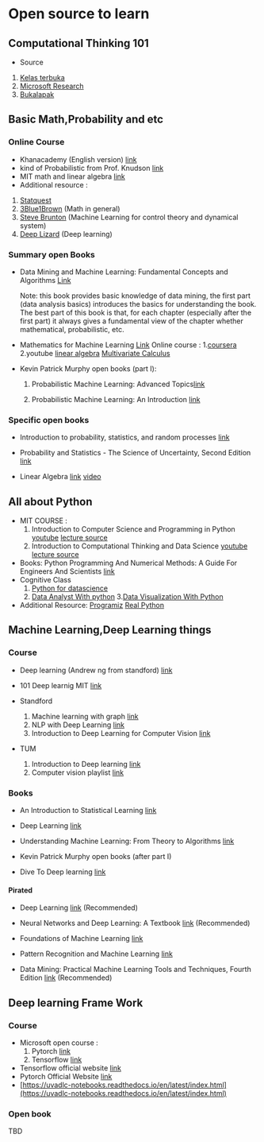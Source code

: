 # Open source to learn

## Computational Thinking 101
- Source
1. [Kelas terbuka](https://www.youtube.com/watch?v=iXKnq7R19XQ)
2. [Microsoft Research](https://www.youtube.com/watch?v=V9Xy18YEK9M)
3. [Bukalapak](https://www.youtube.com/watch?v=_6D0ks7wvtI)

## Basic Math,Probability and etc

### Online Course

- Khanacademy (English version) [link](https://en.khanacademy.org/)
- kind of Probabilistic from Prof. Knudson [link](https://www.youtube.com/c/ProfessorKnudson/playlists)
- MIT math and linear algebra [link](https://openlearning.mit.edu/courses-programs/open-learning-library?f%5B0%5D=open_moocs_departments%3A29)
- Additional resource :
1. [Statquest](https://www.youtube.com/c/joshstarmer/playlists)
2. [3Blue1Brown](https://www.youtube.com/c/3blue1brown/playlists) (Math in general)
3. [Steve Brunton](https://www.youtube.com/c/Eigensteve) (Machine Learning for control theory and dynamical system)
4. [Deep Lizard](https://www.youtube.com/c/deeplizard) (Deep learning)

### Summary open Books

- Data Mining and Machine Learning: Fundamental Concepts and Algorithms [Link](https://dataminingbook.info/book_html/)

    Note: this book provides basic knowledge of data mining, the first part (data analysis basics) introduces the basics for understanding the book. The best part of this book is that, for each chapter (especially after the first part) it always gives a fundamental view of the chapter whether mathematical, probabilistic, etc.

- Mathematics for Machine Learning [Link](https://mml-book.github.io/)
    Online course :
        1.[coursera](https://www.coursera.org/specializations/mathematics-machine-learning)
        2.youtube [linear algebra](https://www.youtube.com/watch?v=T73ldK46JqE&list=PLiiljHvN6z1_o1ztXTKWPrShrMrBLo5P3) [Multivariate Calculus](https://www.youtube.com/watch?v=cWZLPv4ZJhE&list=PLiiljHvN6z193BBzS0Ln8NnqQmzimTW23)
- Kevin Patrick Murphy open books (part I):

    1. Probabilistic Machine Learning: Advanced Topics[link](https://probml.github.io/pml-book/book2.html#toc)

    2. Probabilistic Machine Learning: An Introduction [link](https://probml.github.io/pml-book/book1.html#toc)

### Specific open books

- Introduction to probability, statistics, and random processes [link](https://www.probabilitycourse.com/)
- Probability and Statistics - The Science of Uncertainty, Second Edition [link](http://www.utstat.toronto.edu/mikevans/jeffrosenthal/)

- Linear Algebra [link](https://hefferon.net/linearalgebra/) [video](https://www.youtube.com/playlist?list=PLwF3A0R8OzMoMlE1-SaEh8h9VqUlO-r52)

## All about Python

- MIT COURSE :
    1. Introduction to Computer Science and Programming in Python [youtube](https://www.youtube.com/watch?v=nykOeWgQcHM&list=PLUl4u3cNGP63WbdFxL8giv4yhgdMGaZNA) [lecture source](https://ocw.mit.edu/courses/electrical-engineering-and-computer-science/6-0001-introduction-to-computer-science-and-programming-in-python-fall-2016/lecture-slides-code/)
    2. Introduction to Computational Thinking and Data Science [youtube](https://www.youtube.com/playlist?list=PLUl4u3cNGP619EG1wp0kT-7rDE_Az5TNd) [lecture source](https://ocw.mit.edu/courses/electrical-engineering-and-computer-science/6-0002-introduction-to-computational-thinking-and-data-science-fall-2016/lecture-slides-and-files/)
- Books: Python Programming And Numerical Methods: A Guide For Engineers And Scientists [link](https://pythonnumericalmethods.berkeley.edu/notebooks/Index.html)
- Cognitive Class
    1. [Python for datascience](https://cognitiveclass.ai/courses/python-for-data-science)
    2. [Data Analyst With python](https://cognitiveclass.ai/courses/data-analysis-python)
    3.[Data Visualization With Python](https://cognitiveclass.ai/courses/data-visualization-with-python)
- Additional Resource: [Programiz](https://www.programiz.com/python-programming) [Real Python](https://realpython.com/tutorials/all/)

## Machine Learning,Deep Learning things

### Course

- Deep learning (Andrew ng from standford) [link](https://www.youtube.com/watch?v=CS4cs9xVecg&list=PLkDaE6sCZn6Ec-XTbcX1uRg2_u4xOEky0)

- 101 Deep learnig MIT [link](https://www.youtube.com/watch?v=7sB052Pz0sQ&list=PLtBw6njQRU-rwp5__7C0oIVt26ZgjG9NI)

- Standford
    1. Machine learning with graph [link](https://www.youtube.com/watch?v=aBHC6xzx9YIlist=PLoROMvodv4rPLKxIpqhjhPgdQy7imNkDn&index=2)
    2. NLP with Deep Learning [link](https://www.youtube.com/watch?v=rmVRLeJRkl4&list=PLoROMvodv4rOSH4v6133s9LFPRHjEmbmJ)
    3. Introduction to Deep Learning for Computer Vision [link](https://www.youtube.com/watch?v=dJYGatp4SvA&list=PL5-TkQAfAZFbzxjBHtzdVCWE0Zbhomg7r)

- TUM

   1. Introduction to Deep learning [link](https://www.youtube.com/playlist?list=PLQ8Y4kIIbzy_OaXv86lfbQwPHSomk2o2e)
   2. Computer vision playlist [link](https://www.youtube.com/channel/UCQVCsX1CcZQr0oUMZg6szIQ/playlists)

### Books

- An Introduction to Statistical Learning [link](https://www.statlearning.com/)

- Deep Learning [link](https://www.deeplearningbook.org/)

- Understanding Machine Learning: From Theory to Algorithms [link](https://www.cs.huji.ac.il/w~shais/UnderstandingMachineLearning/copy.html)

- Kevin Patrick Murphy open books (after part I)

- Dive To Deep learning [link](https://d2l.ai/)

#### Pirated
- Deep Learning [link](https://id.book4you.org/book/3679112/75e49c) (Recommended)

- Neural Networks and Deep Learning: A Textbook [link](https://id.book4you.org/book/3652773/8fa4db) (Recommended)

- Foundations of Machine Learning [link](https://id.book4you.org/book/3679818/325ce3)

- Pattern Recognition and Machine Learning [link](https://id.book4you.org/book/436990/9ba3b9)

- Data Mining: Practical Machine Learning Tools and Techniques, Fourth Edition [link](https://id.book4you.org/book/2819563/19de1e) (Recommended)

## Deep learning Frame Work

### Course

- Microsoft open course :
    1. Pytorch [link](https://docs.microsoft.com/en-us/learn/paths/pytorch-fundamentals/)
    2. Tensorflow [link](https://docs.microsoft.com/en-us/learn/paths/tensorflow-fundamentals/)
- Tensorflow official website [link](https://www.tensorflow.org/tutorials)
- Pytorch Official Website [link](https://pytorch.org/tutorials/)
- [https://uvadlc-notebooks.readthedocs.io/en/latest/index.html](https://uvadlc-notebooks.readthedocs.io/en/latest/index.html)

### Open book

TBD
